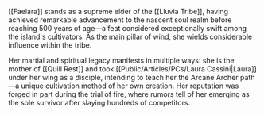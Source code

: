 [[Faelara]] stands as a supreme elder of the [[Lluvia Tribe]], having achieved remarkable advancement to the nascent soul realm before reaching 500 years of age—a feat considered exceptionally swift among the island's cultivators. As the main pillar of wind, she wields considerable influence within the tribe.

Her martial and spiritual legacy manifests in multiple ways: she is the mother of [[Quill Rest]] and took [[Public/Articles/PCs/Laura Cassini|Laura]] under her wing as a disciple, intending to teach her the Arcane Archer path—a unique cultivation method of her own creation. Her reputation was forged in part during the trial of fire, where rumors tell of her emerging as the sole survivor after slaying hundreds of competitors.